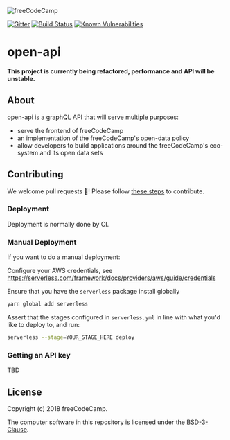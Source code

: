 ![freeCodeCamp](https://camo.githubusercontent.com/60c67cf9ac2db30d478d21755289c423e1f985c6/68747470733a2f2f73332e616d617a6f6e6177732e636f6d2f66726565636f646563616d702f776964652d736f6369616c2d62616e6e65722e706e67)

[![Gitter](https://badges.gitter.im/FreeCodeCamp/open-api.svg)](https://gitter.im/FreeCodeCamp/open-api?utm_source=badge&utm_medium=badge&utm_campaign=pr-badge)
[![Build Status](https://travis-ci.org/freeCodeCamp/open-api.svg?branch=staging)](https://travis-ci.org/freeCodeCamp/open-api)
[![Known Vulnerabilities](https://snyk.io/test/github/freecodecamp/open-api/badge.svg?targetFile=package.json)](https://snyk.io/test/github/freecodecamp/open-api?targetFile=package.json)

# open-api

**This project is currently being refactored, performance and API will be unstable.**

## About

open-api is a graphQL API that will serve multiple purposes:

* serve the frontend of freeCodeCamp
* an implementation of the freeCodeCamp's open-data policy
* allow developers to build applications around the freeCodeCamp's eco-system and its open data sets

## Contributing

We welcome pull requests 🎉! Please follow [these steps](.github/CONTRIBUTING.md) to contribute.

### Deployment

Deployment is normally done by CI.

### Manual Deployment

If you want to do a manual deployment:

Configure your AWS credentials, see <https://serverless.com/framework/docs/providers/aws/guide/credentials>

Ensure that you have the `serverless` package install globally

```sh
yarn global add serverless
```

Assert that the stages configured in `serverless.yml` in line with what you'd like to deploy to, and run:

```sh
serverless --stage=YOUR_STAGE_HERE deploy
```

### Getting an API key

TBD

## License

Copyright (c) 2018 freeCodeCamp.

The computer software in this repository is licensed under the [BSD-3-Clause](./LICENSE).
